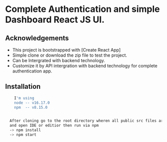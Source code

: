 
# Complete Authentication and simple Dashboard React JS UI.



## Acknowledgements

 - This project is bootstrapped with [Create React App]
 - Simple clone or download the zip file to test the project.
 - Can be Intergrated with backend technology.
 - Customize it by API intergration with backend technology for complete authentication app.
 


## Installation

```bash
    I'm using
    node -- v16.17.0 
    npm  -- v8.15.0
  
```

```bash
  After cloning go to the root directory wheren all public src files are there
  and open IDE or editior then run via npm
  -> npm install
  -> npm start
```
    
